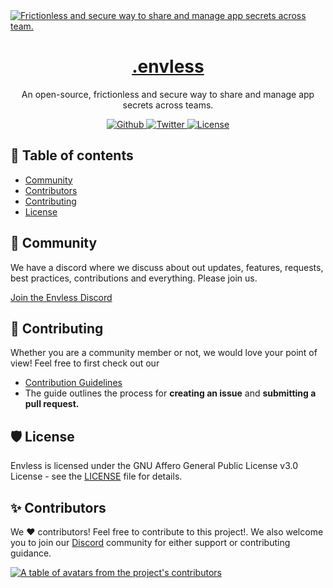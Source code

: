<a href="https://envless.dev">
  <img alt="Frictionless and secure way to share and manage app secrets across team." src="https://envless.dev/og.png" />
  <h1 align="center">.envless</h1>
</a>

<p align="center">
  An open-source, frictionless and secure way to share and manage app secrets across teams.
</p>

<p align="center">
  <a href="https://github.com/envless/envless/stargazers">
    <img src="https://img.shields.io/github/stars/envless/envless??style=flat&label=%40envless/envless&logo=github&color=2dd4bf&logoColor=fff" alt="Github" />
  </a>
  <a href="https://twitter.com/envless">
    <img src="https://img.shields.io/twitter/follow/envless?style=flat&label=%40envless&logo=twitter&color=0bf&logoColor=fff" alt="Twitter" />
  </a>
  <a href="https://github.com/envless/envless/blob/main/LICENSE">
    <img src="https://img.shields.io/github/license/envless/envless?label=license&logo=github&color=f80&logoColor=fff" alt="License" />
  </a>
</p>


## 📖 Table of contents

- <a href="#community">Community</a>
- <a href="#contributors">Contributors</a>
- <a href="#Contributing">Contributing</a>
- <a href="#License">License</a>

<h2 id="community">🚀 Community</h2>
We have a discord where we discuss about out updates, features, requests, best practices, contributions and everything. Please join us.

[Join the Envless Discord](https://discord.gg/3H4xkDDwWj)

<h2 id="Contributing">🤝 Contributing</h2>

Whether you are a community member or not, we would love your point of view! Feel free to first check out our
- [Contribution Guidelines](https://github.com/envless/envless/blob/main/CONTRIBUTING.md) 
- The guide outlines the process for **creating an issue** and **submitting a pull request.**

<h2 id="License">🛡️ License</h2>

Envless is licensed under the GNU Affero General Public License v3.0 License - see the [LICENSE](https://github.com/envless/envless/blob/main/LICENSE) file for details.

<h2 id="contributors">✨ Contributors</h2>

We ❤️ contributors! Feel free to contribute to this project!. We also welcome you to join our [Discord](https://discord.gg/3H4xkDDwWj) community for either support or contributing guidance.

<a href="https://github.com/envless/envless/graphs/contributors">
  <p>
    <img src="https://contrib.rocks/image?repo=envless/envless" alt="A table of avatars from the project's contributors" />
  </p>
</a>
